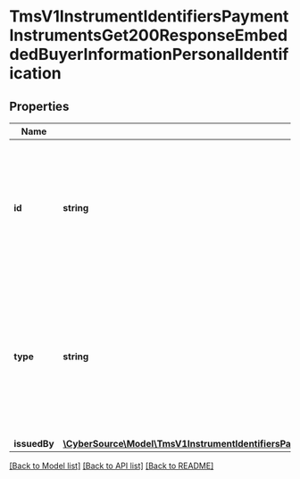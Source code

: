 # TmsV1InstrumentIdentifiersPaymentInstrumentsGet200ResponseEmbeddedBuyerInformationPersonalIdentification

## Properties
Name | Type | Description | Notes
------------ | ------------- | ------------- | -------------
**id** | **string** | Customer&#39;s identification number.  **Important**: Contact your TeleCheck representative to learn whether this field is required or optional. | [optional] 
**type** | **string** | Type of personal identification. **Important**: Contact your TeleCheck representative to learn whether this field is required or optional.  Valid values: - driver license | [optional] 
**issuedBy** | [**\CyberSource\Model\TmsV1InstrumentIdentifiersPaymentInstrumentsGet200ResponseEmbeddedBuyerInformationIssuedBy**](TmsV1InstrumentIdentifiersPaymentInstrumentsGet200ResponseEmbeddedBuyerInformationIssuedBy.md) |  | [optional] 

[[Back to Model list]](../README.md#documentation-for-models) [[Back to API list]](../README.md#documentation-for-api-endpoints) [[Back to README]](../README.md)


